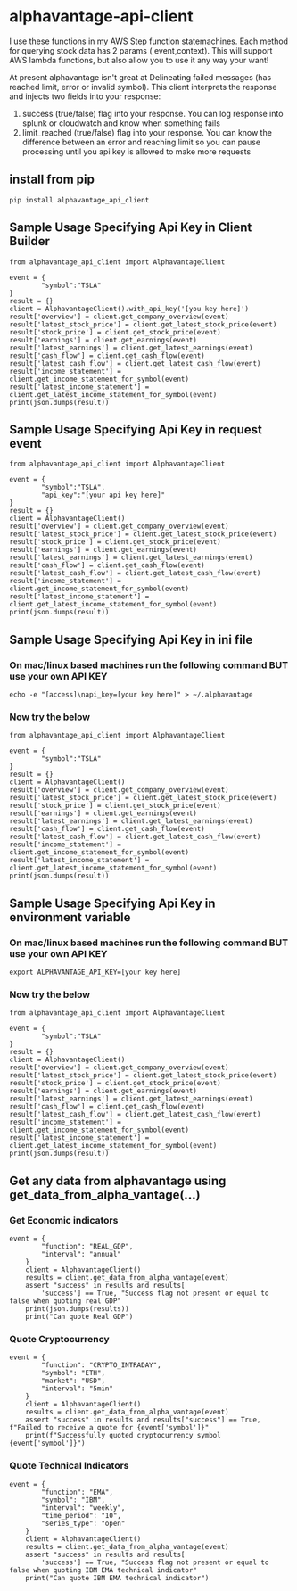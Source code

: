 # alphavantage-api-client

I use these functions in my AWS Step function statemachines. Each method for querying stock data has 2 params (
event,context).
This will support AWS lambda functions, but also allow you to use it any way your want!

At present alphavantage isn't great at Delineating failed messages (has reached limit, error or invalid symbol). This
client interprets the response and
injects two fields into your response:

1. success (true/false) flag into your response. You can log response into splunk or cloudwatch and know when something
   fails
2. limit_reached (true/false) flag into your response. You can know the difference between an error and reaching limit
   so you can pause processing until you api key is allowed to make more requests

## install from pip

```
pip install alphavantage_api_client
```

## Sample Usage Specifying Api Key in Client Builder

```
from alphavantage_api_client import AlphavantageClient

event = {
        "symbol":"TSLA"
}
result = {}
client = AlphavantageClient().with_api_key('[you key here]')
result['overview'] = client.get_company_overview(event)
result['latest_stock_price'] = client.get_latest_stock_price(event)
result['stock_price'] = client.get_stock_price(event)
result['earnings'] = client.get_earnings(event)
result['latest_earnings'] = client.get_latest_earnings(event)
result['cash_flow'] = client.get_cash_flow(event)
result['latest_cash_flow'] = client.get_latest_cash_flow(event)
result['income_statement'] = client.get_income_statement_for_symbol(event)
result['latest_income_statement'] = client.get_latest_income_statement_for_symbol(event)
print(json.dumps(result))
```

## Sample Usage Specifying Api Key in request event

```
from alphavantage_api_client import AlphavantageClient

event = {
        "symbol":"TSLA",
        "api_key":"[your api key here]"
}
result = {}
client = AlphavantageClient()
result['overview'] = client.get_company_overview(event)
result['latest_stock_price'] = client.get_latest_stock_price(event)
result['stock_price'] = client.get_stock_price(event)
result['earnings'] = client.get_earnings(event)
result['latest_earnings'] = client.get_latest_earnings(event)
result['cash_flow'] = client.get_cash_flow(event)
result['latest_cash_flow'] = client.get_latest_cash_flow(event)
result['income_statement'] = client.get_income_statement_for_symbol(event)
result['latest_income_statement'] = client.get_latest_income_statement_for_symbol(event)
print(json.dumps(result))
```

## Sample Usage Specifying Api Key in ini file

### On mac/linux based machines run the following command BUT use your own API KEY

```
echo -e "[access]\napi_key=[your key here]" > ~/.alphavantage
```

### Now try the below

```
from alphavantage_api_client import AlphavantageClient

event = {
        "symbol":"TSLA"
}
result = {}
client = AlphavantageClient()
result['overview'] = client.get_company_overview(event)
result['latest_stock_price'] = client.get_latest_stock_price(event)
result['stock_price'] = client.get_stock_price(event)
result['earnings'] = client.get_earnings(event)
result['latest_earnings'] = client.get_latest_earnings(event)
result['cash_flow'] = client.get_cash_flow(event)
result['latest_cash_flow'] = client.get_latest_cash_flow(event)
result['income_statement'] = client.get_income_statement_for_symbol(event)
result['latest_income_statement'] = client.get_latest_income_statement_for_symbol(event)
print(json.dumps(result))
```

## Sample Usage Specifying Api Key in environment variable

### On mac/linux based machines run the following command BUT use your own API KEY

```
export ALPHAVANTAGE_API_KEY=[your key here]
```

### Now try the below

```
from alphavantage_api_client import AlphavantageClient

event = {
        "symbol":"TSLA"
}
result = {}
client = AlphavantageClient()
result['overview'] = client.get_company_overview(event)
result['latest_stock_price'] = client.get_latest_stock_price(event)
result['stock_price'] = client.get_stock_price(event)
result['earnings'] = client.get_earnings(event)
result['latest_earnings'] = client.get_latest_earnings(event)
result['cash_flow'] = client.get_cash_flow(event)
result['latest_cash_flow'] = client.get_latest_cash_flow(event)
result['income_statement'] = client.get_income_statement_for_symbol(event)
result['latest_income_statement'] = client.get_latest_income_statement_for_symbol(event)
print(json.dumps(result))
```

## Get any data from alphavantage using get_data_from_alpha_vantage(...)

### Get Economic indicators

```commandline
event = {
        "function": "REAL_GDP",
        "interval": "annual"
    }
    client = AlphavantageClient()
    results = client.get_data_from_alpha_vantage(event)
    assert "success" in results and results[
        'success'] == True, "Success flag not present or equal to false when quoting real GDP"
    print(json.dumps(results))
    print("Can quote Real GDP")
```

### Quote Cryptocurrency

```commandline
event = {
        "function": "CRYPTO_INTRADAY",
        "symbol": "ETH",
        "market": "USD",
        "interval": "5min"
    }
    client = AlphavantageClient()
    results = client.get_data_from_alpha_vantage(event)
    assert "success" in results and results["success"] == True, f"Failed to receive a quote for {event['symbol']}"
    print(f"Successfully quoted cryptocurrency symbol {event['symbol']}")
```

### Quote Technical Indicators

```commandline
event = {
        "function": "EMA",
        "symbol": "IBM",
        "interval": "weekly",
        "time_period": "10",
        "series_type": "open"
    }
    client = AlphavantageClient()
    results = client.get_data_from_alpha_vantage(event)
    assert "success" in results and results[
        'success'] == True, "Success flag not present or equal to false when quoting IBM EMA technical indicator"
    print("Can quote IBM EMA technical indicator")
```